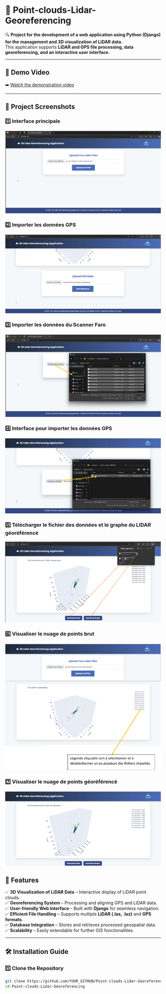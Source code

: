 # 📡 Point-clouds-Lidar-Georeferencing  

🔍 **Project for the development of a web application using Python (Django) for the management and 3D visualization of LiDAR data.**  
This application supports **LiDAR and GPS file processing, data georeferencing, and an interactive user interface.**  

---

## 🎥 **Demo Video**
➡️ [Watch the demonstration video](https://drive.google.com/file/d/1-CVfprYVqvV0LS8xYku3AKEl9Fhc4Aeg/view?usp=sharing)
 

---

## 📸 **Project Screenshots**

### 1️⃣ Interface principale
![Interface principale](Demo/interface_principale.png)

### 2️⃣ Importer les données GPS
![Importer les données GPS](Demo/importer_donnees_GPS.png)

### 3️⃣ Importer les données du Scanner Faro
![Importer les données du Scanner Faro](Demo/importer_scanner_faro.png)

### 4️⃣ Interface pour importer les données GPS
![Interface pour importer les données GPS](Demo/interface_import_GPS.png)

### 5️⃣ Télécharger le fichier des données et le graphe du LIDAR géoréférencé
![Télécharger les fichiers](Demo/telecharger_fichier_LIDAR.png)

### 6️⃣ Visualiser le nuage de points brut
![Nuage de points brut](Demo/visualiser_nuage_brute.png)

### 7️⃣ Visualiser le nuage de points géoréférencé
![Nuage de points géoréférencé](Demo/visualiser_nuage_georef.png)


## 🚀 **Features**  

✅ **3D Visualization of LiDAR Data** – Interactive display of LiDAR point clouds.  
✅ **Georeferencing System** – Processing and aligning GPS and LiDAR data.  
✅ **User-friendly Web Interface** – Built with **Django** for seamless navigation.  
✅ **Efficient File Handling** – Supports multiple **LiDAR (.las, .laz)** and **GPS formats**.  
✅ **Database Integration** – Stores and retrieves processed geospatial data.  
✅ **Scalability** – Easily extendable for further GIS functionalities.  

---

## 🛠️ **Installation Guide**  

### **1️⃣ Clone the Repository**  
```sh
git clone https://github.com/YOUR_GITHUB/Point-clouds-Lidar-Georeferencing.git
cd Point-clouds-Lidar-Georeferencing
